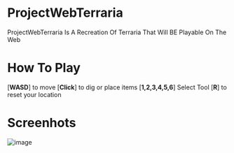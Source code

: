 # **ProjectWebTerraria**
ProjectWebTerraria Is A Recreation Of Terraria That Will BE Playable On The Web

# **How To Play** 
[**WASD**] to move
[**Click**] to dig or place items
[**1,2,3,4,5,6**] Select Tool
[**R**] to reset your location

# **Screenhots**
![image](https://user-images.githubusercontent.com/101514210/231191461-603a9db3-5a90-4984-b89e-306054178ff3.png)
